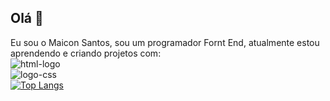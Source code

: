 ## Olá 👋

Eu sou o Maicon Santos, sou um programador Fornt End, atualmente estou aprendendo e criando projetos com:
<br>
<img src="https://img.shields.io/badge/HTML5-E34F26?style=for-the-badge&logo=html5&logoColor=white" alt="html-logo"/><br>
<img src="https://img.shields.io/badge/CSS-239120?&style=for-the-badge&logo=css3&logoColor=white" alt="logo-css" /><br>
[![Top Langs](https://github-readme-stats.vercel.app/api/top-langs/?username=Maicon501)](https://github.com/anuraghazra/github-readme-stats)
